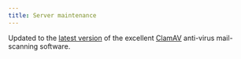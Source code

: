 ```yaml
---
title: Server maintenance
---
```


Updated to the [latest version](http://sourceforge.net/project/shownotes.php?release_id=368319) of the excellent [ClamAV](http://www.clamav.net/) anti-virus mail-scanning software.
